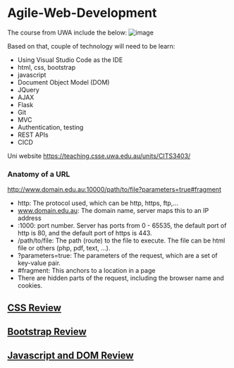 # Agile-Web-Development

The course from UWA include the below:
![image](https://user-images.githubusercontent.com/79841341/155514942-1f15f3b6-1877-405d-b480-d3ad7731bba4.png)

Based on that, couple of technology will need to be learn:
- Using Visual Studio Code as the IDE
- html, css, bootstrap
- javascript
- Document Object Model (DOM)
- JQuery
- AJAX
- Flask
- Git
- MVC
- Authentication, testing
- REST APIs
- CICD

Uni website
https://teaching.csse.uwa.edu.au/units/CITS3403/

### Anatomy of a URL
http://www.domain.edu.au:10000/path/to/file?parameters=true#fragment
- http: The protocol used, which can be http, https, ftp,...
- www.domain.edu.au: The domain name, server maps this to an IP address
- :1000: port number. Server has ports from 0 - 65535, the default port of http is 80, and the default port of https is 443.
- /path/to/file: The path (route) to the file to execute. The file can be html file or others (php, pdf, text, ...).
- ?parameters=true: The parameters of the request, which are a set of key-value pair.
- #fragment: This anchors to a location in a page
- There are hidden parts of the request, including the browser name and cookies.


## <a href="./CSS.md">CSS Review</a>

## <a href="./Bootstrap.md">Bootstrap Review</a>
  
## <a href="./Javascript.md">Javascript and DOM Review</a>

